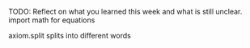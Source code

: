 TODO: Reflect on what you learned this week and what is still unclear.
import math for equations

axiom.split splits into different words